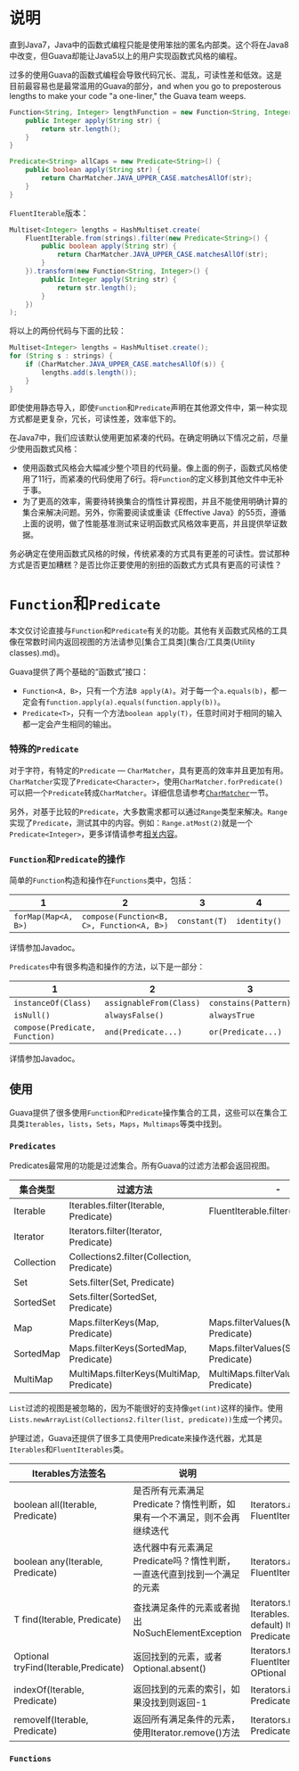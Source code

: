 # 说明
直到Java7，Java中的函数式编程只能是使用笨拙的匿名内部类。这个将在Java8中改变，但Guava却能让Java5以上的用户实现函数式风格的编程。

过多的使用Guava的函数式编程会导致代码冗长、混乱，可读性差和低效。这是目前最容易也是最常滥用的Guava的部分，and when you go to preposterous lengths to make your code "a one-liner," the Guava team weeps.

```java
Function<String, Integer> lengthFunction = new Function<String, Integer>() {
	public Integer apply(String str) {
		return str.length();
	}
}

Predicate<String> allCaps = new Predicate<String>() {
	public boolean apply(String str) {
		return CharMatcher.JAVA_UPPER_CASE.matchesAllOf(str);
	}
}
```

`FluentIterable`版本：

```java
Multiset<Integer> lengths = HashMultiset.create(
	FluentIterable.from(strings).filter(new Predicate<String>() {
		public boolean apply(String str) {
			return CharMatcher.JAVA_UPPER_CASE.matchesAllOf(str);
		}
	}).transform(new Function<String, Integer>() {
		public Integer apply(String str) {
			return str.length();
		}
	})
);
```

将以上的两份代码与下面的比较：

```java
Multiset<Integer> lengths = HashMultiset.create();
for (String s : strings) {
	if (CharMatcher.JAVA_UPPER_CASE.matchesAllOf(s)) {
		lengths.add(s.length());
	}
}
```

即使使用静态导入，即使`Function`和`Predicate`声明在其他源文件中，第一种实现方式都是更复杂，冗长，可读性差，效率低下的。

在Java7中，我们应该默认使用更加紧凑的代码。在确定明确以下情况之前，尽量少使用函数式风格：

- 使用函数式风格会大幅减少整个项目的代码量。像上面的例子，函数式风格使用了11行，而紧凑的代码使用了6行。将`Function`的定义移到其他文件中无补于事。
- 为了更高的效率，需要待转换集合的惰性计算视图，并且不能使用明确计算的集合来解决问题。另外，你需要阅读或重读《Effective Java》的55页，遵循上面的说明，做了性能基准测试来证明函数式风格效率更高，并且提供举证数据。

务必确定在使用函数式风格的时候，传统紧凑的方式具有更差的可读性。尝试那种方式是否更加糟糕？是否比你正要使用的别扭的函数式方式具有更高的可读性？

# `Function`和`Predicate`
本文仅讨论直接与`Function`和`Predicate`有关的功能。其他有关函数式风格的工具像在常数时间内返回视图的方法请参见[集合工具类](集合/工具类(Utility classes).md)。

Guava提供了两个基础的“函数式”接口：

- `Function<A, B>`，只有一个方法`B apply(A)`。对于每一个`a.equals(b)`，都一定会有`function.apply(a).equals(function.apply(b))`。
- `Predicate<T>`，只有一个方法`boolean apply(T)`，任意时间对于相同的输入都一定会产生相同的输出。

### 特殊的`Predicate`
对于字符，有特定的`Predicate` — `CharMatcher`，具有更高的效率并且更加有用。`CharMatcher`实现了`Predicate<Character>`，使用`CharMatcher.forPredicate()`可以把一个`Predicate`转成`CharMatcher`。详细信息请参考[`CharMatcher`](字符串/字符串(Strings).md)一节。

另外，对基于比较的`Predicate`，大多数需求都可以通过`Range`类型来解决。`Range`实现了`Predicate`，测试其中的内容。例如：`Range.atMost(2)`就是一个`Predicate<Integer>`，更多详情请参考[相关内容](区间-范围/区间-范围(Ranges).md)。

### `Function`和`Predicate`的操作
简单的`Function`构造和操作在`Functions`类中，包括：

1 | 2 | 3 | 4 | 5
--- | --- | --- | --- | ---
`forMap(Map<A, B>)` | `compose(Function<B, C>, Function<A, B>)` | `constant(T)` | `identity()` | `toStringFunction()`

详情参加Javadoc。

`Predicates`中有很多构造和操作的方法，以下是一部分：

1 | 2 | 3 | 4
--- | --- | --- | ---
`instanceOf(Class)` | `assignableFrom(Class)` | `constains(Pattern)` | `in(Collection)`
`isNull()` | `alwaysFalse()` | `alwaysTrue` | `equalTo(Object)`
`compose(Predicate, Function)` | `and(Predicate...)` | `or(Predicate...)` | `not(Predicate)`

详情参加Javadoc。

## 使用
Guava提供了很多使用`Function`和`Predicate`操作集合的工具，这些可以在集合工具类`Iterables`，`lists`，`Sets`，`Maps`，`Multimaps`等类中找到。

### `Predicates`
Predicates最常用的功能是过滤集合。所有Guava的过滤方法都会返回视图。

集合类型 | 过滤方法 | - | -
--- | --- | --- | ---
Iterable | Iterables.filter(Iterable, Predicate) | FluentIterable.filter(Predicate)
Iterator | Iterators.filter(Iterator, Predicate)
Collection | Collections2.filter(Collection, Predicate)
Set | Sets.filter(Set, Predicate)
SortedSet | Sets.filter(SortedSet, Predicate)
Map | Maps.filterKeys(Map, Predicate) | Maps.filterValues(Map, Predicate) | Maps.filterEntries(Map, Predicate)
SortedMap | Maps.filterKeys(SortedMap, Predicate) | Maps.filterValues(SortedMap, Predicate) | Maps.filterEntries(SortedMap, Predicate)
MultiMap | MultiMaps.filterKeys(MultiMap, Predicate) | MultiMaps.filterValues(MultiMap, Predicate) | MultiMaps.filterEntries(MultiMap, Predicate)

`List`过滤的视图是被忽略的，因为不能很好的支持像`get(int)`这样的操作。使用`Lists.newArrayList(Collections2.filter(list, predicate))`生成一个拷贝。

护理过滤，Guava还提供了很多工具使用Predicate来操作迭代器，尤其是`Iterables`和`FluentIterables`类。

Iterables方法签名 | 说明 | 另请参考
--- | --- | ---
boolean all(Iterable, Predicate) | 是否所有元素满足Predicate？惰性判断，如果有一个不满足，则不会再继续迭代 | Iterators.all(Iterator, Predicate) FluentIterable.allMatch(Predicate)
boolean any(Iterable, Predicate) | 迭代器中有元素满足Predicate吗？惰性判断，一直迭代直到找到一个满足的元素 | Iterators.any(Iterator, Predicate) FluentIterable.anyMatch(Predicate)
T find(Iterable, Predicate) | 查找满足条件的元素或者抛出NoSuchElementException | Iterators.find(Iterator, Predicate) Iterables.find(Iterable, Predicate, T default) Iterators.find(Iterator, Predicate, T default)
Optional<T> tryFind(Iterable,Predicate) | 返回找到的元素，或者Optional.absent() | Iterators.tryFind(Iterator, Predicate) FluentIterable.firstMatch(Predicate) OPtional
indexOf(Iterable, Predicate) | 返回找到的元素的索引，如果没找到则返回-1 | Iterators.indexOf(Iterator, Predicate) 
removeIf(Iterable, Predicate) | 返回所有满足条件的元素，使用Iterator.remove()方法 | Iterators.removeIf(Iterator, Predicate)

### `Functions`
